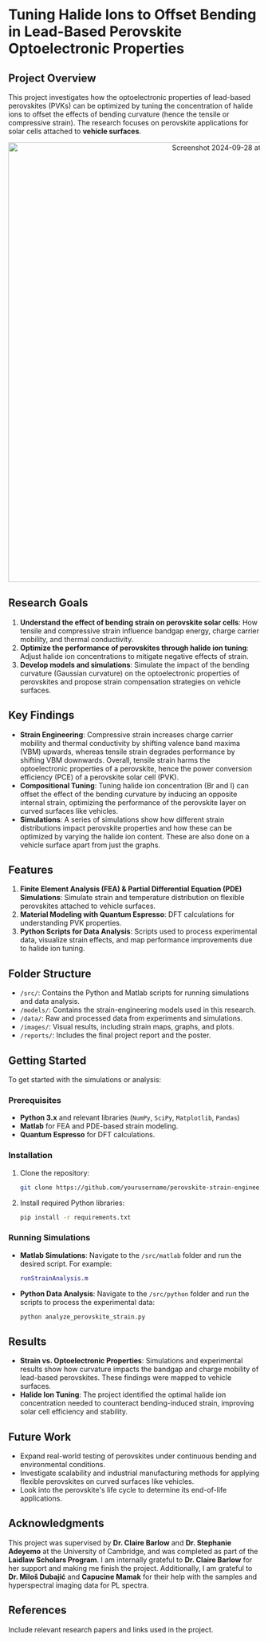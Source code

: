 # Tuning Halide Ions to Offset Bending in Lead-Based Perovskite Optoelectronic Properties

## Project Overview
This project investigates how the optoelectronic properties of lead-based perovskites (PVKs) can be optimized by tuning the concentration of halide ions to offset the effects of bending curvature (hence the tensile or compressive strain). The research focuses on perovskite applications for solar cells attached to **vehicle surfaces**.

<p align="center">
<img width="881" alt="Screenshot 2024-09-28 at 22 35 59" src="https://github.com/user-attachments/assets/f52c087f-54a4-43ee-9f70-59d540981389">
</p>

## Research Goals
1. **Understand the effect of bending strain on perovskite solar cells**: How tensile and compressive strain influence bandgap energy, charge carrier mobility, and thermal conductivity.
2. **Optimize the performance of perovskites through halide ion tuning**: Adjust halide ion concentrations to mitigate negative effects of strain.
3. **Develop models and simulations**: Simulate the impact of the bending curvature (Gaussian curvature) on the optoelectronic properties of perovskites and propose strain compensation strategies on vehicle surfaces.

## Key Findings
- **Strain Engineering**: Compressive strain increases charge carrier mobility and thermal conductivity by shifting valence band maxima (VBM) upwards, whereas tensile strain degrades performance by shifting VBM downwards. Overall, tensile strain harms the optoelectronic properties of a perovskite, hence the power conversion efficiency (PCE) of a perovskite solar cell (PVK).
- **Compositional Tuning**: Tuning halide ion concentration (Br and I) can offset the effect of the bending curvature by inducing an opposite internal strain, optimizing the performance of the perovskite layer on curved surfaces like vehicles.
- **Simulations**: A series of simulations show how different strain distributions impact perovskite properties and how these can be optimized by varying the halide ion content. These are also done on a vehicle surface apart from just the graphs.

## Features
1. **Finite Element Analysis (FEA) & Partial Differential Equation (PDE) Simulations**: Simulate strain and temperature distribution on flexible perovskites attached to vehicle surfaces.
2. **Material Modeling with Quantum Espresso**: DFT calculations for understanding PVK properties. 
3. **Python Scripts for Data Analysis**: Scripts used to process experimental data, visualize strain effects, and map performance improvements due to halide ion tuning.

## Folder Structure
- `/src/`: Contains the Python and Matlab scripts for running simulations and data analysis.
- `/models/`: Contains the strain-engineering models used in this research.
- `/data/`: Raw and processed data from experiments and simulations.
- `/images/`: Visual results, including strain maps, graphs, and plots.
- `/reports/`: Includes the final project report and the poster.

## Getting Started
To get started with the simulations or analysis:

### Prerequisites
- **Python 3.x** and relevant libraries (`NumPy`, `SciPy`, `Matplotlib`, `Pandas`)
- **Matlab** for FEA and PDE-based strain modeling.
- **Quantum Espresso** for DFT calculations.

### Installation
1. Clone the repository:
   ```bash
   git clone https://github.com/yourusername/perovskite-strain-engineering.git
   ```
2. Install required Python libraries:
   ```bash
   pip install -r requirements.txt
   ```

### Running Simulations
- **Matlab Simulations**: Navigate to the `/src/matlab` folder and run the desired script. For example:
  ```matlab
  runStrainAnalysis.m
  ```
- **Python Data Analysis**: Navigate to the `/src/python` folder and run the scripts to process the experimental data:
  ```bash
  python analyze_perovskite_strain.py
  ```

## Results
- **Strain vs. Optoelectronic Properties**: Simulations and experimental results show how curvature impacts the bandgap and charge mobility of lead-based perovskites. These findings were mapped to vehicle surfaces.
- **Halide Ion Tuning**: The project identified the optimal halide ion concentration needed to counteract bending-induced strain, improving solar cell efficiency and stability.

## Future Work
- Expand real-world testing of perovskites under continuous bending and environmental conditions.
- Investigate scalability and industrial manufacturing methods for applying flexible perovskites on curved surfaces like vehicles.
- Look into the perovskite's life cycle to determine its end-of-life applications.

## Acknowledgments
This project was supervised by **Dr. Claire Barlow** and **Dr. Stephanie Adeyemo** at the University of Cambridge, and was completed as part of the **Laidlaw Scholars Program**. I am internally grateful to **Dr. Claire Barlow** for her support and making me finish the project.
Additionally, I am grateful to **Dr. Miloš Dubajić** and **Capucine Mamak** for their help with the samples and hyperspectral imaging data for PL spectra. 

## References
Include relevant research papers and links used in the project.
